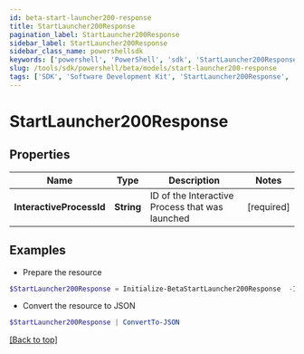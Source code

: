 ```yaml
---
id: beta-start-launcher200-response
title: StartLauncher200Response
pagination_label: StartLauncher200Response
sidebar_label: StartLauncher200Response
sidebar_class_name: powershellsdk
keywords: ['powershell', 'PowerShell', 'sdk', 'StartLauncher200Response', 'BetaStartLauncher200Response'] 
slug: /tools/sdk/powershell/beta/models/start-launcher200-response
tags: ['SDK', 'Software Development Kit', 'StartLauncher200Response', 'BetaStartLauncher200Response']
---
```



# StartLauncher200Response

## Properties

Name | Type | Description | Notes
------------ | ------------- | ------------- | -------------
**InteractiveProcessId** | **String** | ID of the Interactive Process that was launched | [required]

## Examples

- Prepare the resource
```powershell
$StartLauncher200Response = Initialize-BetaStartLauncher200Response  -InteractiveProcessId 5da68cfe-2d60-4b09-858f-0d03acd2f47a
```

- Convert the resource to JSON
```powershell
$StartLauncher200Response | ConvertTo-JSON
```


[[Back to top]](#) 

